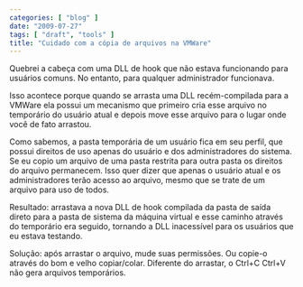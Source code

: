 ```yaml
---
categories: [ "blog" ]
date: "2009-07-27"
tags: [ "draft", "tools" ]
title: "Cuidado com a cópia de arquivos na VMWare"
---
```

Quebrei a cabeça com uma DLL de hook que não estava funcionando para
usuários comuns. No entanto, para qualquer administrador funcionava.

Isso acontece porque quando se arrasta uma DLL recém-compilada para
a VMWare ela possui um mecanismo que primeiro cria esse arquivo no
temporário do usuário atual e depois move esse arquivo para o lugar
onde você de fato arrastou.

Como sabemos, a pasta temporária de um usuário fica em seu perfil,
que possui direitos de uso apenas do usuário e dos administradores do
sistema. Se eu copio um arquivo de uma pasta restrita para outra pasta
os direitos do arquivo permanecem. Isso quer dizer que apenas o usuário
atual e os administradores terão acesso ao arquivo, mesmo que se trate
de um arquivo para uso de todos.

Resultado: arrastava a nova DLL de hook compilada da pasta de saída
direto para a pasta de sistema da máquina virtual e esse caminho através
do temporário era seguido, tornando a DLL inacessível para os usuários
que eu estava testando.

Solução: após arrastar o arquivo, mude suas permissões. Ou copie-o
através do bom e velho copiar/colar. Diferente do arrastar, o Ctrl+C
Ctrl+V não gera arquivos temporários.

